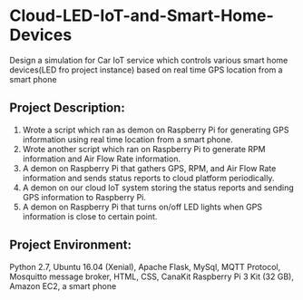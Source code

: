 # Cloud-LED-IoT-and-Smart-Home-Devices
Design a simulation for Car IoT service which controls various smart home devices(LED fro project instance) based on real time GPS location from a smart phone


Project Description:
---------------------
1. Wrote a script which ran as demon on Raspberry Pi for generating GPS information using real time location from a smart phone.
2. Wrote another script which ran on Raspberry Pi to generate RPM information and Air Flow Rate information.
3. A demon on Raspberry Pi that gathers GPS, RPM, and Air Flow Rate information and sends status reports to cloud platform periodically.
4. A demon on our cloud IoT system storing the status reports and sending GPS information to Raspberry Pi. 
5. A demon on Raspberry Pi that turns on/off LED lights when GPS information is close to certain point.


Project Environment:
---------------------
Python 2.7, Ubuntu 16.04 (Xenial), Apache Flask, MySql, MQTT Protocol, Mosquitto message broker, HTML, CSS, CanaKit Raspberry Pi 3 Kit (32 GB), Amazon EC2, a smart phone
